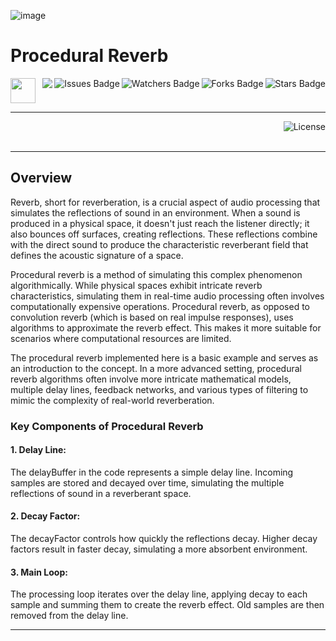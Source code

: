 ![image](https://github.com/JDSherbert/Procedural-Reverb/assets/43964243/86be8436-4593-40d4-bdef-885ac45b1d58)

# Procedural Reverb

<!-- Header Start -->
<a href = "https://learn.microsoft.com/en-us/cpp/cpp-language"> <img height="40" img width="40" src="https://cdn.simpleicons.org/c++"> </a>
<img align="right" alt="Stars Badge" src="https://img.shields.io/github/stars/jdsherbert/JDSherbert-Procedural-Reverb?label=%E2%AD%90"/>
<img align="right" alt="Forks Badge" src="https://img.shields.io/github/forks/jdsherbert/JDSherbert-Procedural-Reverb?label=%F0%9F%8D%B4"/>
<img align="right" alt="Watchers Badge" src="https://img.shields.io/github/watchers/jdsherbert/JDSherbert-Procedural-Reverb?label=%F0%9F%91%81%EF%B8%8F"/>
<img align="right" alt="Issues Badge" src="https://img.shields.io/github/issues/jdsherbert/JDSherbert-Procedural-Reverb?label=%E2%9A%A0%EF%B8%8F"/>
<img align="right" src="https://hits.seeyoufarm.com/api/count/incr/badge.svg?url=https%3A%2F%2Fgithub.com%2FJDSherbert%2FProcedural-Reverb%2Fhit-counter%2FREADME&count_bg=%2379C83D&title_bg=%23555555&labelColor=0E1128&title=🔍&style=for-the-badge">
<!-- Header End --> 

-----------------------------------------------------------------------
  
<a href="https://choosealicense.com/licenses/mit/"> 
  <img align="right" alt="License" src="https://img.shields.io/badge/License%20:%20MIT-black?style=for-the-badge&logo=mit&logoColor=white&color=black&labelColor=black"> </a>
  
<br></br>

-----------------------------------------------------------------------
## Overview
Reverb, short for reverberation, is a crucial aspect of audio processing that simulates the reflections of sound in an environment. When a sound is produced in a physical space, it doesn't just reach the listener directly; it also bounces off surfaces, creating reflections. These reflections combine with the direct sound to produce the characteristic reverberant field that defines the acoustic signature of a space.

Procedural reverb is a method of simulating this complex phenomenon algorithmically. While physical spaces exhibit intricate reverb characteristics, simulating them in real-time audio processing often involves computationally expensive operations. Procedural reverb, as opposed to convolution reverb (which is based on real impulse responses), uses algorithms to approximate the reverb effect. This makes it more suitable for scenarios where computational resources are limited.

The procedural reverb implemented here is a basic example and serves as an introduction to the concept. In a more advanced setting, procedural reverb algorithms often involve more intricate mathematical models, multiple delay lines, feedback networks, and various types of filtering to mimic the complexity of real-world reverberation.

### Key Components of Procedural Reverb

#### 1. Delay Line: 
The delayBuffer in the code represents a simple delay line. Incoming samples are stored and decayed over time, simulating the multiple reflections of sound in a reverberant space.

#### 2. Decay Factor: 
The decayFactor controls how quickly the reflections decay. Higher decay factors result in faster decay, simulating a more absorbent environment.

#### 3. Main Loop: 
The processing loop iterates over the delay line, applying decay to each sample and summing them to create the reverb effect. Old samples are then removed from the delay line.


-----------------------------------------------------------------------

